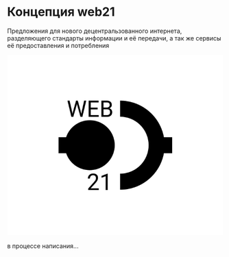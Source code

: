 # Концепция web21

Предложения для нового децентральзованного интернета, разделяющего стандарты информации и её передачи, а так же сервисы её предоставления и потребления

![web21-logo](../../_media/logo-web21.png)

в процессе написания...
